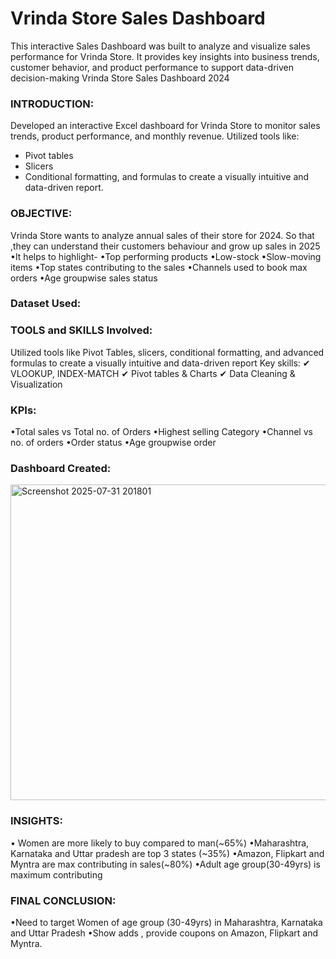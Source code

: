 # Vrinda Store Sales Dashboard
This interactive Sales Dashboard was built to analyze and visualize sales performance for Vrinda Store. It provides key insights into business trends, customer behavior, and product performance to support data-driven decision-making
Vrinda Store Sales Dashboard 2024 
 
### INTRODUCTION:
Developed an interactive Excel dashboard for Vrinda Store to monitor sales trends, product performance, and monthly revenue.
 Utilized tools like: 
 - Pivot tables
- Slicers 
- Conditional formatting, and formulas to create a visually intuitive and data-driven report.

### OBJECTIVE:
Vrinda Store wants to analyze annual sales of their store for 2024. So that ,they can understand their customers behaviour and grow up sales in 2025
•It helps to highlight-
•Top performing products
•Low-stock 
•Slow-moving items
•Top states contributing to the sales •Channels used to book max orders
•Age groupwise sales status
### Dataset Used:

### TOOLS and SKILLS Involved:
 Utilized tools like Pivot Tables, slicers, conditional formatting, and advanced formulas to create a visually intuitive and data-driven report 
Key skills:
✔ VLOOKUP, INDEX-MATCH
✔ Pivot tables & Charts
✔ Data Cleaning & Visualization
### KPIs:
 •Total sales vs Total no. of Orders •Highest selling Category 
•Channel vs no. of orders
•Order status
•Age groupwise order 
### Dashboard Created:
<img width="1335" height="505" alt="Screenshot 2025-07-31 201801" src="https://github.com/user-attachments/assets/e566b235-1f81-46c6-a342-822ff094a3c1" />


### INSIGHTS:
• Women are more likely to buy compared to man(~65%) 
•Maharashtra, Karnataka and Uttar pradesh are top 3 states (~35%) •Amazon, Flipkart and Myntra are max contributing in sales(~80%) 
•Adult age group(30-49yrs) is maximum contributing

### FINAL CONCLUSION: 
•Need to target Women of age group (30-49yrs) in Maharashtra, Karnataka and Uttar Pradesh
•Show adds , provide coupons on Amazon, Flipkart and Myntra.

